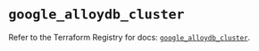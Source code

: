 # `google_alloydb_cluster`

Refer to the Terraform Registry for docs: [`google_alloydb_cluster`](https://registry.terraform.io/providers/hashicorp/google/6.34.0/docs/resources/alloydb_cluster).
